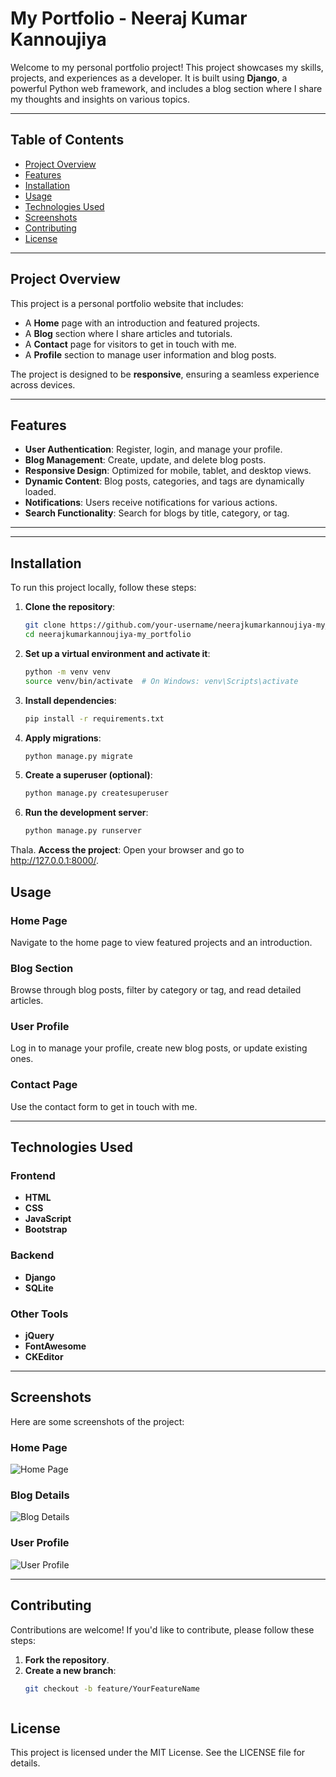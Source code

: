 # My Portfolio - Neeraj Kumar Kannoujiya

Welcome to my personal portfolio project! This project showcases my skills, projects, and experiences as a developer. It is built using **Django**, a powerful Python web framework, and includes a blog section where I share my thoughts and insights on various topics.

---

## Table of Contents

- [Project Overview](#project-overview)
- [Features](#features)
- [Installation](#installation)
- [Usage](#usage)
- [Technologies Used](#technologies-used)
- [Screenshots](#screenshots)
- [Contributing](#contributing)
- [License](#license)

---

## Project Overview

This project is a personal portfolio website that includes:
- A **Home** page with an introduction and featured projects.
- A **Blog** section where I share articles and tutorials.
- A **Contact** page for visitors to get in touch with me.
- A **Profile** section to manage user information and blog posts.

The project is designed to be **responsive**, ensuring a seamless experience across devices.

---

## Features

- **User Authentication**: Register, login, and manage your profile.
- **Blog Management**: Create, update, and delete blog posts.
- **Responsive Design**: Optimized for mobile, tablet, and desktop views.
- **Dynamic Content**: Blog posts, categories, and tags are dynamically loaded.
- **Notifications**: Users receive notifications for various actions.
- **Search Functionality**: Search for blogs by title, category, or tag.

---


---

## Installation

To run this project locally, follow these steps:

1. **Clone the repository**:
   ```bash
   git clone https://github.com/your-username/neerajkumarkannoujiya-my_portfolio.git
   cd neerajkumarkannoujiya-my_portfolio

2. **Set up a virtual environment and activate it**:
   ```bash
   python -m venv venv
   source venv/bin/activate  # On Windows: venv\Scripts\activate

3. **Install dependencies**:
   ```bash
   pip install -r requirements.txt
   
4. **Apply migrations**:
   ```bash
   python manage.py migrate

5. **Create a superuser (optional)**:
   ```bash
   python manage.py createsuperuser

6. **Run the development server**:
   ```bash
   python manage.py runserver
Thala. **Access the project**:
Open your browser and go to http://127.0.0.1:8000/.





   

## Usage

### Home Page
Navigate to the home page to view featured projects and an introduction.

### Blog Section
Browse through blog posts, filter by category or tag, and read detailed articles.

### User Profile
Log in to manage your profile, create new blog posts, or update existing ones.

### Contact Page
Use the contact form to get in touch with me.

---

## Technologies Used

### Frontend
- **HTML**
- **CSS**
- **JavaScript**
- **Bootstrap**

### Backend
- **Django**
- **SQLite**

### Other Tools
- **jQuery**
- **FontAwesome**
- **CKEditor**

---

## Screenshots

Here are some screenshots of the project:

### Home Page
![Home Page](assets/images/screenshots/home.png)

### Blog Details
![Blog Details](assets/images/screenshots/blog_details.png)

### User Profile
![User Profile](assets/images/screenshots/profile.png)

---

## Contributing

Contributions are welcome! If you'd like to contribute, please follow these steps:

1. **Fork the repository**.
2. **Create a new branch**:
   ```bash
   git checkout -b feature/YourFeatureName



## License
This project is licensed under the MIT License. See the LICENSE file for details.

